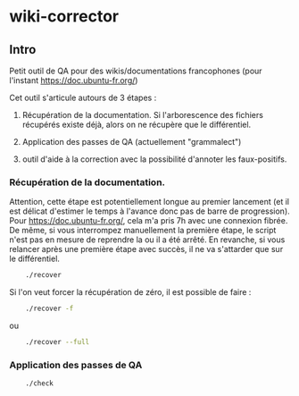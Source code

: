 # wiki-corrector

## Intro

Petit outil de QA pour des wikis/documentations francophones (pour l'instant https://doc.ubuntu-fr.org/)

Cet outil s'articule autours de 3 étapes :

1. Récupération de la documentation.
Si l'arborescence des fichiers récupérés existe déjà, alors on ne récupère que le différentiel.

2. Application des passes de QA (actuellement "grammalect")

3. outil d'aide à la correction avec la possibilité d'annoter les faux-positifs.


### Récupération de la documentation.


Attention, cette étape est potentiellement longue au premier lancement (et il est délicat d'estimer le temps à l'avance donc pas de barre de progression).
Pour https://doc.ubuntu-fr.org/, cela m'a pris 7h avec une connexion fibrée.
De même, si vous interrompez manuellement la première étape, le script n'est pas en mesure de reprendre la ou il a été arrêté.
En revanche, si vous relancer après une première étape avec succès, il ne va s'attarder que sur le différentiel.

```sh
    ./recover
```

Si l'on veut forcer la récupération de zéro, il est possible de faire :

```sh
    ./recover -f
```

ou

```sh
    ./recover --full
```

### Application des passes de QA

```sh
    ./check
```
